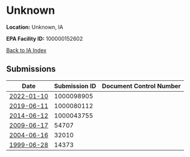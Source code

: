 # Unknown

**Location:** Unknown, IA

**EPA Facility ID:** 100000152602

[Back to IA Index](../../index.md)

## Submissions

| Date | Submission ID | Document Control Number |
|------|--------------|-------------------------|
| [2022-01-10](submissions/1000098905.md) | 1000098905 |  |
| [2019-06-11](submissions/1000080112.md) | 1000080112 |  |
| [2014-06-12](submissions/1000043755.md) | 1000043755 |  |
| [2009-06-17](submissions/54707.md) | 54707 |  |
| [2004-06-16](submissions/32010.md) | 32010 |  |
| [1999-06-28](submissions/14373.md) | 14373 |  |
